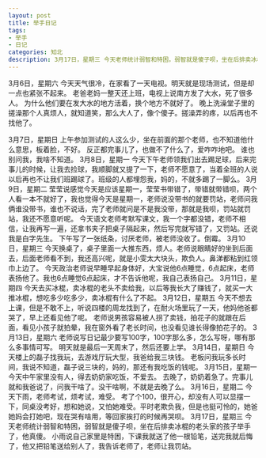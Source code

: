 ```yaml
---
layout: post
title: 举手日记
tags:
- 举手
- 日记
categories: 知北
description: 3月17日，星期三 今天老师统计弱智和特困，弱智就是傻子呗，坐在后排卖冰棍的老头家的孩子举手了，他真傻。 
---
```

3月6日，星期六 
今天天气很冷，在家看了一天电视。明天就是现场测试，但是却一点也紧张不起来。 
老爸老妈一整天还上班，电视上说南方发了大水，死了很多人。 
为什么他们要在发大水的地方活着，换个地方不就好了。 
晚上洗澡堂子里的搓澡那个人真烦人，就知道笑，那么大人了，像个傻子。搓澡弄的疼，以后再也不找他了。 




3月7日，星期日 
上午参加测试的人这么少，坐在前面的那个老师，也不知道他什么意思，板着脸，不好。 
反正都完事儿了，也做不了什么了，爱咋咋地吧。 
谁也别问我，我啥不知道。 
3月8日，星期一 
今天下午老师领我们出去踢足球，后来完事儿的时候，让我去捡球，我顺脚就又提了一下，老师不愿意了，当着全班的人说以后再也不让我们班踢球了。班级的人都埋怨我，妈的，不就多踢了一脚么。 
3月9日，星期二 
莹莹说感觉今天是应该星期一，莹莹书带错了，带错就带错呗，两个人看一本不就好了，我也觉得今天是星期一，老师说没带书的就要罚站，老师问我俩谁没带书，谁也不说话，完了老师就问是不是我没带，那就是我呗，罚站就罚站，我还不愿意听呢。 
今天语文老师考默写课文，我一个字都没错，老师不相信，让我再写一遍，还拿书夹子把桌子隔起来，然后写完就写错了，又罚站。还说我是白字先生。 
下午写了一张纸条，讨厌老师，被老师没收了。倒霉。 
3月10日，星期三 
今天换桌了，桌子里面一大推东西，烦人。老师说眼睛好的坐到后面去，后面老师看不到，我还高兴呢，就是小雯太大块头，欺负人。鼻涕都粘到红领巾上边了。 
今天政治老师说早睡早起身体好，大宝说他6点睡觉，6点起床，老师表扬他了。我也6点睡觉6点起床，才不告诉他呢，我自己表扬自己。 
3月11日，星期四 
今天去买冰棍，卖冰棍的老头不卖给我，以后等我长大了赚钱了，就买一大推冰棍，想吃多少吃多少，卖冰棍有什么了不起。 
3月12日，星期五 
今天不想去上课，但是不敢不上，听说四楼的周龙找到了，在耐火场里玩了一天，他妈他爸都哭了，早上还看见他了呢。 
老师说男孩容易被人拐了卖钱，拍花子的就跟在后面，看见小孩子就拍晕，我在窗外看了老长时间，也没看见谁长得像拍花子的。 
3月13日，星期六 
老师说写日记最少要写100字，100字那么多，怎么写呀，哪有那么多事情可写。 
明天就是最后一天周末了，然后还要上学。 
3月14日，星期日 
今天楼上的磊子找我玩，去游戏厅玩大型，我爸给我三块钱。 
老板问我玩多长时间，我说不知道，磊子说三块的，妈的，那还有我吃饭的钱呢。 
3月15日，星期一 
今天中午家里没有人，得去奶奶家吃饭，不爱去。 
去晚了，奶奶着急了。完事儿就和我爸说了，问我干啥了。没干啥啊，不就是去晚了么。 
3月16日，星期二 
今天下雨，老师考试，烦考试，难受。 
考了个100，很开心，却没有人可以显摆一下，同桌没考好，想和她说，又怕她难受。平时老欺负我，但是也挺可怜的，她爸她妈会打她吧，现在哭有啥用，等回家挨打的时候再哭呗。 
3月17日，星期三 
今天老师统计弱智和特困，弱智就是傻子呗，坐在后排卖冰棍的老头家的孩子举手了，他真傻。 
小雨说自己家里是特困，下课我就送了他一根铅笔，送完我就后悔了，他又把铅笔送给别人了，我告诉老师了，老师让我罚站。  
